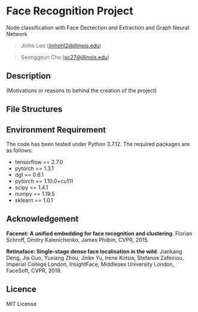 # Face Recognition Project
Node classification with Face Dectection and Extraction and Graph Neural Network
> Jinho Lee (jinhohl2@illinois.edu)

> Seonggeun Cho (sc27@illinois.edu)

## Description
(Motivations or reasons to behind the creation of the project)



## File Structures

## Environment Requirement
The code has been tested under Python 3.7.12. The required packages are as follows:

* tensorflow == 2.7.0
* pytorch == 1.3.1
* dgl == 0.6.1
* pytorch == 1.10.0+cu111
* scipy == 1.4.1
* numpy == 1.19.5
* sklearn == 1.0.1

## Acknowledgement

**Facenet: A unified embedding for face recognition and clustering**. Florian Schroff, Dmitry Kalenichenko, James Philbin, CVPR, 2015.

**Retinaface: Single-stage dense face localisation in the wild**. Jiankang Deng, Jia Guo, Yuxiang Zhou, Jinke Yu, Irene Kotsia, Stefanos Zafeiriou, Imperial College London, InsightFace, Middlesex University London, FaceSoft, CVPR, 2019.

## Licence
MIT License
